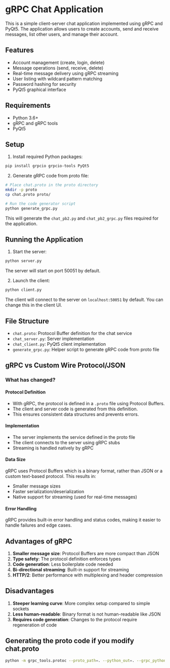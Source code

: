 # gRPC Chat Application

This is a simple client-server chat application implemented using gRPC and PyQt5. The application allows users to create accounts, send and receive messages, list other users, and manage their account.

## Features

- Account management (create, login, delete)
- Message operations (send, receive, delete)
- Real-time message delivery using gRPC streaming
- User listing with wildcard pattern matching
- Password hashing for security
- PyQt5 graphical interface

## Requirements

- Python 3.6+
- gRPC and gRPC tools
- PyQt5

## Setup

1. Install required Python packages:

```bash
pip install grpcio grpcio-tools PyQt5
```

2. Generate gRPC code from proto file:

```bash
# Place chat.proto in the proto directory
mkdir -p proto
cp chat.proto proto/

# Run the code generator script
python generate_grpc.py
```

This will generate the `chat_pb2.py` and `chat_pb2_grpc.py` files required for the application.

## Running the Application

1. Start the server:

```bash
python server.py
```

The server will start on port 50051 by default.

2. Launch the client:

```bash
python client.py
```

The client will connect to the server on `localhost:50051` by default. You can change this in the client UI.

## File Structure

- `chat.proto`: Protocol Buffer definition for the chat service
- `chat_server.py`: Server implementation
- `chat_client.py`: PyQt5 client implementation
- `generate_grpc.py`: Helper script to generate gRPC code from proto file

## gRPC vs Custom Wire Protocol/JSON

### What has changed?

#### Protocol Definition

- With gRPC, the protocol is defined in a `.proto` file using Protocol Buffers.
- The client and server code is generated from this definition.
- This ensures consistent data structures and prevents errors.

#### Implementation

- The server implements the service defined in the proto file
- The client connects to the server using gRPC stubs
- Streaming is handled natively by gRPC

#### Data Size

gRPC uses Protocol Buffers which is a binary format, rather than JSON or a custom text-based protocol. This results in:
- Smaller message sizes
- Faster serialization/deserialization
- Native support for streaming (used for real-time messages)

#### Error Handling

gRPC provides built-in error handling and status codes, making it easier to handle failures and edge cases.

## Advantages of gRPC

1. **Smaller message size**: Protocol Buffers are more compact than JSON
2. **Type safety**: The protocol definition enforces types
3. **Code generation**: Less boilerplate code needed
4. **Bi-directional streaming**: Built-in support for streaming
5. **HTTP/2**: Better performance with multiplexing and header compression

## Disadvantages

1. **Steeper learning curve**: More complex setup compared to simple sockets
2. **Less human-readable**: Binary format is not human-readable like JSON
3. **Requires code generation**: Changes to the protocol require regeneration of code

## Generating the proto code if you modify chat.proto

```bash
python -m grpc_tools.protoc --proto_path=. --python_out=. --grpc_python_out=. chat.proto
```